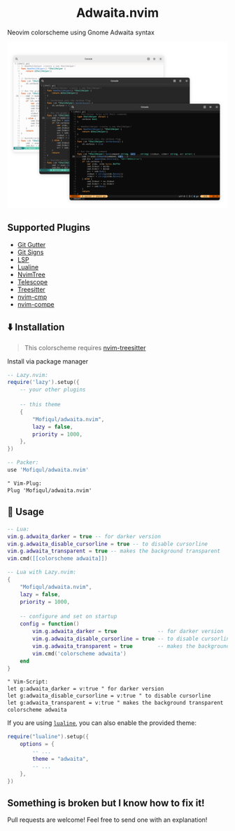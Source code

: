 <h1 align="center">Adwaita.nvim</h1>

Neovim colorscheme using Gnome Adwaita syntax

![Adwaita Nvim](./adwaita-nvim.png)

## Supported Plugins

- [Git Gutter](https://github.com/airblade/vim-gitgutter)
- [Git Signs](https://github.com/lewis6991/gitsigns.nvim)
- [LSP](https://github.com/neovim/nvim-lspconfig)
- [Lualine](https://github.com/hoob3rt/lualine.nvim)
- [NvimTree](https://github.com/kyazdani42/nvim-tree.lua)
- [Telescope](https://github.com/nvim-telescope/telescope.nvim)
- [Treesitter](https://github.com/nvim-treesitter/nvim-treesitter)
- [nvim-cmp](https://github.com/hrsh7th/nvim-cmp)
- [nvim-compe](https://github.com/hrsh7th/nvim-compe)

## ⬇️ Installation

> This colorscheme requires [nvim-treesitter](https://github.com/nvim-treesitter/nvim-treesitter)

Install via package manager

```lua
-- Lazy.nvim:
require('lazy').setup({
    -- your other plugins
    
    -- this theme
    {
        "Mofiqul/adwaita.nvim",
        lazy = false,
        priority = 1000,
    },
})
```

```lua
-- Packer:
use 'Mofiqul/adwaita.nvim'
```

```vim
" Vim-Plug:
Plug 'Mofiqul/adwaita.nvim'
```

## 🚀 Usage

```lua
-- Lua:
vim.g.adwaita_darker = true -- for darker version
vim.g.adwaita_disable_cursorline = true -- to disable cursorline
vim.g.adwaita_transparent = true -- makes the background transparent
vim.cmd([[colorscheme adwaita]])
```

```lua
-- Lua with Lazy.nvim:
{
    "Mofiqul/adwaita.nvim",
    lazy = false,
    priority = 1000,
    
    -- configure and set on startup
    config = function()
        vim.g.adwaita_darker = true             -- for darker version
        vim.g.adwaita_disable_cursorline = true -- to disable cursorline
        vim.g.adwaita_transparent = true        -- makes the background transparent
        vim.cmd('colorscheme adwaita')
    end
}
```

```vim
" Vim-Script:
let g:adwaita_darker = v:true " for darker version
let g:adwaita_disable_cursorline = v:true " to disable cursorline
let g:adwaita_transparent = v:true " makes the background transparent
colorscheme adwaita
```

If you are using [`lualine`](https://github.com/hoob3rt/lualine.nvim), you can also enable the provided theme:

```lua
require("lualine").setup({
    options = {
        -- ...
        theme = "adwaita",
        -- ...
    },
})
```

## Something is broken but I know how to fix it!

Pull requests are welcome! Feel free to send one with an explanation!

